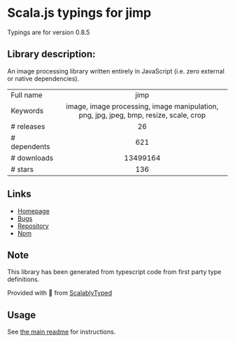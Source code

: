 
# Scala.js typings for jimp

Typings are for version 0.8.5

## Library description:
An image processing library written entirely in JavaScript (i.e. zero external or native dependencies).

|                    |                 |
| ------------------ | :-------------: |
| Full name          | jimp |
| Keywords           | image, image processing, image manipulation, png, jpg, jpeg, bmp, resize, scale, crop |
| # releases         | 26 |
| # dependents       | 621 |
| # downloads        | 13499164 |
| # stars            | 136 |

## Links
- [Homepage](https://github.com/oliver-moran/jimp#readme)
- [Bugs](https://github.com/oliver-moran/jimp/issues)
- [Repository](https://github.com/oliver-moran/jimp)
- [Npm](https://www.npmjs.com/package/jimp)
    


## Note
This library has been generated from typescript code from first party type definitions.

Provided with :purple_heart: from [ScalablyTyped](https://github.com/oyvindberg/ScalablyTyped)

## Usage
See [the main readme](../../readme.md) for instructions.


